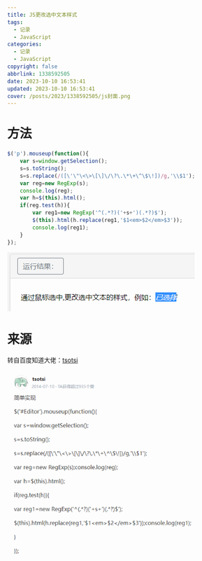 ```yaml
---
title: JS更改选中文本样式
tags:
  - 记录
  - JavaScript
categories:
  - 记录
  - JavaScript
copyright: false
abbrlink: 1338592505
date: 2023-10-10 16:53:41
updated: 2023-10-10 16:53:41
cover: /posts/2023/1338592505/js封面.png
---
```

# 方法

```JavaScript
$('p').mouseup(function(){
    var s=window.getSelection();
    s=s.toString();
    s=s.replace(/([\'\"\<\>\[\]\/\?\.\*\+\^\$\!])/g,'\\$1');
    var reg=new RegExp(s);
    console.log(reg);
    var h=$(this).html();
    if(reg.test(h)){
        var reg1=new RegExp('^(.*?)('+s+')(.*?)$');
        $(this).html(h.replace(reg1,'$1<em>$2</em>$3'));
        console.log(reg1);
    }
});
```
![](./JS更改选中文本样式/鼠标选中更改文本样式.png)

# 来源

​转自百度知道大佬：[tsotsi](https://zhidao.baidu.com/usercenter?uid=56de4069236f25705e798e07&role=ugc)

![](./JS更改选中文本样式/来源.png)

